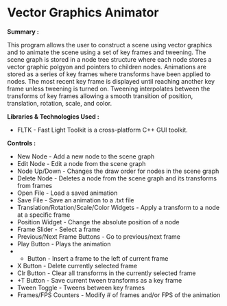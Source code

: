 # Vector Graphics Animator

__Summary :__

This program allows the user to construct a scene using vector graphics and to animate the scene using a set of key frames and tweening.  The scene graph is stored in a node tree structure where each node stores a vector graphic polgyon and pointers to children nodes.  Animations are stored as a series of key frames where transforms have been applied to nodes.  The most recent key frame is displayed until reaching another key frame unless tweening is turned on.  Tweening interpolates between the transforms of key frames allowing a smooth transition of position, translation, rotation, scale, and color.

__Libraries & Technologies Used :__
* FLTK - Fast Light Toolkit is a cross-platform C++ GUI toolkit.

__Controls :__
* New Node - Add a new node to the scene graph
* Edit Node - Edit a node from the scene graph
* Node Up/Down - Changes the draw order for nodes in the scene graph
* Delete Node - Deletes a node from the scene graph and its transforms from frames
* Open File - Load a saved animation
* Save File - Save an animation to a .txt file
* Translation/Rotation/Scale/Color Widgets - Apply a transform to a node at a specific frame
* Position Widget - Change the absolute position of a node
* Frame Slider - Select a frame
* Previous/Next Frame Buttons - Go to previous/next frame
* Play Button - Plays the animation
* + Button - Insert a frame to the left of current frame
* X Button - Delete currently selected frame
* Clr Button - Clear all transforms in the currently selected frame
* +T Button - Save current tween transforms as a key frame
* Tween Toggle - Tweens between key frames
* Frames/FPS Counters - Modify # of frames and/or FPS of the animation
